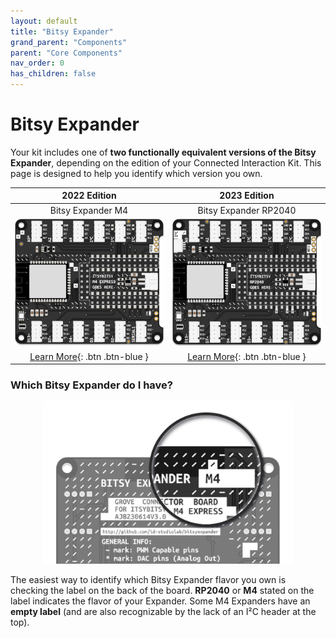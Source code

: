 ```yaml
---
layout: default
title: "Bitsy Expander"
grand_parent: "Components"
parent: "Core Components"
nav_order: 0
has_children: false
---
```


# Bitsy Expander

Your kit includes one of **two functionally equivalent versions of the Bitsy Expander**, depending on the edition of your Connected Interaction Kit. This page is designed to help you identify which version you own.

|                         2022 Edition                         |                         2023 Edition                         |
| :----------------------------------------------------------: | :----------------------------------------------------------: |
|                      Bitsy Expander M4                       |                    Bitsy Expander RP2040                     |
| <img src="assets/Bitsy-Expander-Original-M4.png" alt="BitsyExpander" width="400"/> | <img src="assets/Bitsy-Expander-RP2040.png" alt="BitsyExpander" width="400"/> |
|      [Learn More](bitsy-expander-m4){: .btn .btn-blue }      |    [Learn More](bitsy-expander-rp2040){: .btn .btn-blue }    |

### Which Bitsy Expander do I have?

<p align="center">
  <img src="assets/recognize_expander.jpg" width="400px" alt="Identify Expander Type">
</p>






The easiest way to identify which Bitsy Expander flavor you own is checking the label on the back of the board. **RP2040** or **M4** stated on the label indicates the flavor of your Expander. Some M4 Expanders have an **empty label** (and are also recognizable by the lack of an I²C header at the top). 
